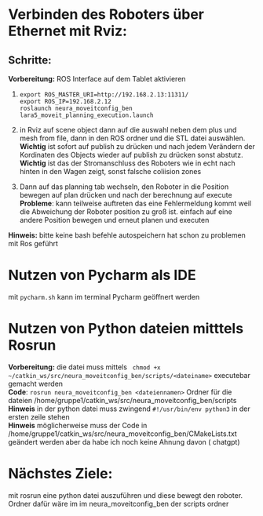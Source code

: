 #  Verbinden des Roboters über Ethernet mit Rviz:

##  Schritte:
 **Vorbereitung:** ROS Interface auf dem Tablet aktivieren
1. `export ROS_MASTER_URI=http://192.168.2.13:11311/` <br/>
   `export ROS_IP=192.168.2.12`<br/>
   `roslaunch neura_moveitconfig_ben  lara5_moveit_planning_execution.launch`<br/>

3. in Rviz auf scene object dann auf die auswahl neben dem plus und mesh from file, dann in den ROS ordner und die STL datei auswählen.<br/>
   **Wichtig** ist sofort auf publish zu drücken und nach jedem Verändern der Kordinaten des Objects wieder auf publish zu drücken sonst abstutz. <br/>
    **Wichtig** ist das der Stromanschluss des Roboters wie in echt nach hinten in den Wagen zeigt, sonst falsche coliision zones

4.  Dann auf das planning tab wechseln,  den Roboter in die Position bewegen auf plan drücken und nach der berechnung auf execute<br/>
     **Probleme**: kann teilweise auftreten das eine Fehlermeldung kommt weil die Abweichung der Roboter position zu groß ist.
		einfach auf eine andere Position bewegen und erneut planen und executen

**Hinweis:** bitte keine bash befehle autospeichern hat schon zu problemen mit Ros geführt

# Nutzen von Pycharm als IDE
mit `pycharm.sh` kann im terminal Pycharm geöffnert werden

# Nutzen von Python dateien mitttels Rosrun
**Vorbereitung:** die datei muss mittels ` chmod +x ~/catkin_ws/src/neura_moveitconfig_ben/scripts/<dateiname>` executebar gemacht werden <br/>
**Code**: `rosrun neura_moveitconfig_ben <dateiennamen>` Ordner für die dateien /home/gruppe1/catkin_ws/src/neura_moveitconfig_ben/scripts<br/>
**Hinweis** in der python datei muss zwingend `#!/usr/bin/env python3` in der ersten zeile stehen <br/>
**Hinweis** möglicherweise muss der Code in /home/gruppe1/catkin_ws/src/neura_moveitconfig_ben/CMakeLists.txt geändert werden aber da habe ich noch keine Ahnung davon ( chatgpt)<br/>

# Nächstes Ziele: 
 mit rosrun eine python datei auszuführen und diese bewegt den roboter. Ordner dafür wäre im im neura_moveitconfig_ben der scripts ordner
